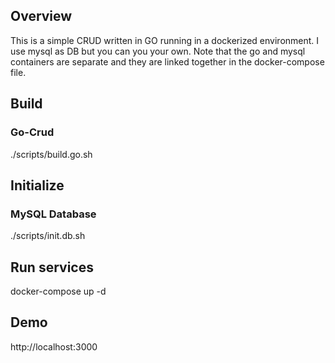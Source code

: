 ## Overview

This is a simple CRUD written in GO running in a dockerized environment. I use mysql as DB but you can you your own. Note that the go and mysql containers are separate and they are linked together in the docker-compose file.

## Build

### Go-Crud

./scripts/build.go.sh


## Initialize

### MySQL Database

./scripts/init.db.sh

## Run services

docker-compose up -d

## Demo

http://localhost:3000
